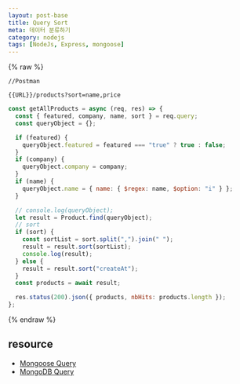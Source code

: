 ```yaml
---
layout: post-base
title: Query Sort
meta: 데이터 분류하기
category: nodejs
tags: [NodeJs, Express, mongoose]
---
```


{% raw %}

```text
//Postman

{{URL}}/products?sort=name,price
```

```js
const getAllProducts = async (req, res) => {
  const { featured, company, name, sort } = req.query;
  const queryObject = {};

  if (featured) {
    queryObject.featured = featured === "true" ? true : false;
  }
  if (company) {
    queryObject.company = company;
  }
  if (name) {
    queryObject.name = { name: { $regex: name, $option: "i" } };
  }

  // console.log(queryObject);
  let result = Product.find(queryObject);
  // sort
  if (sort) {
    const sortList = sort.split(",").join(" ");
    result = result.sort(sortList);
    console.log(result);
  } else {
    result = result.sort("createAt");
  }
  const products = await result;

  res.status(200).json({ products, nbHits: products.length });
};
```

{% endraw %}

## resource

- [Mongoose Query](https://mongoosejs.com/docs/queries.html)
- [MongoDB Query](https://docs.mongodb.com/manual/reference/operator/query/)
